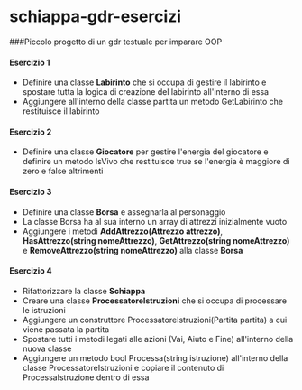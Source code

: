 # schiappa-gdr-esercizi
###Piccolo progetto di un gdr testuale per imparare OOP 

#### Esercizio 1
 - Definire una classe **Labirinto** che si occupa di gestire il labirinto e spostare tutta la logica di creazione del labirinto all'interno di essa
 - Aggiungere all'interno della classe partita un metodo GetLabirinto che restituisce il labirinto
 
#### Esercizio 2
 - Definire una classe **Giocatore** per gestire l'energia del giocatore e definire un metodo IsVivo che restituisce true se l'energia è maggiore di zero e false altrimenti
 
#### Esercizio 3 
 - Definire una classe **Borsa** e assegnarla al personaggio
 - La classe Borsa ha al sua interno un array di attrezzi inizialmente vuoto
 - Aggiungere i metodi **AddAttrezzo(Attrezzo attrezzo)**, **HasAttrezzo(string nomeAttrezzo)**, **GetAttrezzo(string nomeAttrezzo)** e **RemoveAttrezzo(string nomeAttrezzo)** alla classe **Borsa** 
 
#### Esercizio 4
 - Rifattorizzare la classe **Schiappa**
 - Creare una classe **ProcessatoreIstruzioni** che si occupa di processare le istruzioni
 - Aggiungere un construttore ProcessatoreIstruzioni(Partita partita) a cui viene passata la partita
 - Spostare tutti i metodi legati alle azioni (Vai, Aiuto e Fine) all'interno della nuova classe
 - Aggiungere un metodo bool Processa(string istruzione) all'interno della classe ProcessatoreIstruzioni e copiare il contenuto di ProcessaIstruzione dentro di essa